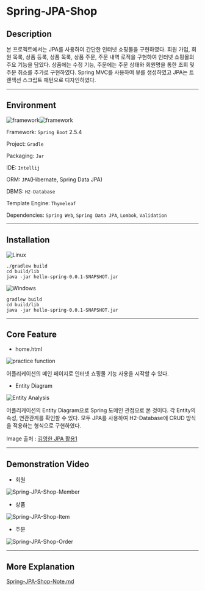 # Spring-JPA-Shop


## Description

본 프로젝트에서는 JPA를 사용하여 간단한 인터넷 쇼핑몰을 구현하였다. 회원 가입, 회원 목록, 상품 등록, 상품 목록, 상품 주문, 주문 내역 로직을 구현하여 인터넷 쇼핑몰의 주요 기능을 담았다. 상품에는 수정 기능, 주문에는 주문 상태와 회원명을 통한 조회 및 주문 취소를 추가로 구현하였다. Spring MVC를 사용하여 뷰를 생성하였고 JPA는 트랜잭션 스크립트 패턴으로 디자인하였다. 



------





## Environment

<img alt="framework" src ="https://img.shields.io/badge/Framework-SpringBoot-green"/><img alt="framework" src ="https://img.shields.io/badge/Language-java-b07219"/> 

Framework: `Spring Boot` 2.5.4

Project: `Gradle`

Packaging: `Jar`

IDE: `Intellij`

ORM: `JPA`(Hibernate, Spring Data JPA)

DBMS: `H2-Database`

Template Engine: `Thymeleaf`

Dependencies: `Spring Web`, `Spring Data JPA`, `Lombok`, `Validation`



------



## Installation



![Linux](https://img.shields.io/badge/Linux-FCC624?style=for-the-badge&logo=linux&logoColor=black) 

```
./gradlew build
cd build/lib
java -jar hello-spring-0.0.1-SNAPSHOT.jar
```



![Windows](https://img.shields.io/badge/Windows-0078D6?style=for-the-badge&logo=windows&logoColor=white) 

```
gradlew build
cd build/lib
java -jar hello-spring-0.0.1-SNAPSHOT.jar
```



------



## Core Feature

- home.html

![practice function](https://user-images.githubusercontent.com/79822924/152636309-a86801a8-afc1-4513-b46a-cbb42124cde6.png)

어플리케이션의 메인 페이지로 인터넷 쇼핑몰 기능 사용을 시작할 수 있다.



- Entity Diagram

![Entity Analysis](https://user-images.githubusercontent.com/79822924/152636316-4f4fb5a9-12e6-4787-b0ae-7539b50a682f.png)

어플리케이션의 Entity Diagram으로 Spring 도메인 관점으로 본 것이다. 각 Entity의 속성, 연관관계를 확인할 수 있다. 모두 JPA를 사용하여 H2-Database에 CRUD 방식을 적용하는 형식으로 구현하였다.

Image 출처 : [김영한 JPA 활용1](https://www.inflearn.com/course/%EC%8A%A4%ED%94%84%EB%A7%81%EB%B6%80%ED%8A%B8-JPA-%ED%99%9C%EC%9A%A9-1/dashboard)

------



## Demonstration Video

- 회원

![Spring-JPA-Shop-Member](https://user-images.githubusercontent.com/79822924/152636287-18d47fb1-2b0a-4e4a-821a-4e0124109eda.gif)



- 상품

![Spring-JPA-Shop-Item](https://user-images.githubusercontent.com/79822924/152636290-5642fbd6-8704-4b29-bc8a-e7dda875d77d.gif)



- 주문

![Spring-JPA-Shop-Order](https://user-images.githubusercontent.com/79822924/152636294-fd01475f-9ae9-46d9-be24-a1691d5e5af3.gif)



------



## More Explanation


[Spring-JPA-Shop-Note.md](https://github.com/mwkangit/Spring-JPA-Shop/blob/master/Spring-JPA-Shop-Note.md)
